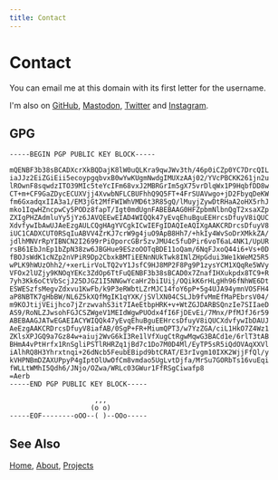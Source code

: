 ```yaml
---
title: Contact
---
```


# Contact

You can email me at this domain with its first letter for the username.

I'm also on [GitHub][0], [Mastodon][1], [Twitter][2] and [Instagram][3].

## GPG

    -----BEGIN PGP PUBLIC KEY BLOCK-----

    mQENBF3b38sBCADXcrXkBQDajK8lW0uQLKra9qwJWv3th/46p0iCZp0YC7DrcQIL
    iaJJz2EiZGiEii5ecoypgqbvxB0wYwKUgmNwdgIMUXzAAj02/YVcPBCKK261jn2u
    lROwnF8sqwdzITO39MIc5teYcIFm68vxJ2MBRGrIm5gX75vrDlqWx1P9HqbfDD8w
    CT+m+CF9GaZDycECUXVjj4XvwbNFLCBUFhhQ9Q5FT+4FrSUAVwgo+jD2FbyqDeKW
    fm6GxadqxIIA3a1/EM3jGt2MfFWIWhVMD6t3R85gQ/lMuyjZywDtRHaA2oHX5rhJ
    mko1IqwHZncpwCy5PODz8fapT/Igt0mdUgnFABEBAAG0HFZpbmNlbnQgT2xsaXZp
    ZXIgPHZAdmluYy5jYz6JAVQEEwEIAD4WIQQk47yEvqEhuBguEEHrcsDfuyV8iQUC
    XdvfywIbAwUJAeEzgAULCQgHAgYVCgkICwIEFgIDAQIeAQIXgAAKCRDrcsDfuyV8
    iUC1CADXCUT0RSqIuABVV4ZrKJ7crW9g4juO9ApB8Hh7/+hkIy4WvSoDrXMkkZA/
    jdlhMNVrRpYIBNCN2I2699rPiOporcGBr5zvJMU4c5fuDPir6voT6aL4NK1/UpUR
    rsB61EbJnEp1bZpN38zw6JBGHue9ESzoOOTqBDE11oQam/6NqFJxoQ44i6+Vs+0D
    fBOJsWdK1cNZp2nVPiR9Dp2CbxkBMTiEENnNUkTwk8INlZHpGdui3We1kWeM25R5
    wPLK9hWUzOhh2/+xerLirVoLTQ2vY1JsfC9HJ8MP2F8Pg9P1zysYCM1XQqRe5WVy
    VFOx2lUZjy9KNOqYEKc3ZdOp6TtFuQENBF3b38sBCAD0x7ZnafIHXukpdx8TC9+R
    7yh3Kk6oCtVbScjJ25DJGZ1I5NNGwYcaHr2biIUij/OQikK6rHLgHh96fNhWE6Dt
    ESWESzfsMegvZdxvu1KwFb/k9P3eRWbtLZrMJC14foY6pP+5g4UJA94ymnVOSFH4
    aP8NBTK7gHbBW/NL6Z5kXQfMgIK1qYXK/jSVlXN04CSLJb9fvMmEfMaPEbrsV04/
    m9KOJtijVEijhco7jZrzwvahS3it7IAeEtbpHRK+v+WtZGJDARBSQnzIe7SIIaeD
    AS9/RoNLZJwsohFGJCSZWgeV1MEIdWgwPUOdx4fI6FjDEvEi/7Mnx/PfMJfJ6r59
    ABEBAAGJATwEGAEIACYWIQQk47yEvqEhuBguEEHrcsDfuyV8iQUCXdvfywIbDAUJ
    AeEzgAAKCRDrcsDfuyV8iafAB/0SgP+FR+MiumQPT3/w7YzZGA/ciL1HkO7Z4Wz1
    ZKlsXPJGQ9a7Gz84w+aiuj2WvG6kI3Re1lVfXugCtRgwMqwG3BACd1e/6rlT3tAB
    BHmA4vPtHrfx1RnSgliPSTlRHRZq1jBd7c1Do7M0D4Ml/EyTP5sR5iQdOVAqXXVl
    iAlhRQ8H3Yhrxtnqi+26dNcb5FeubEBipd9btCRAT/E3rIvgm10IXK2WjjFfQl/y
    kVHPNBmDZAXUPpyP4gIptOlUwOfCm8vmdao5UgLvtDjfa/MrSu7GORbTs16vuEqi
    fWLLtWMhI5Qdh6/JNjo/OZwa/WRLc03GWur1FfRSgCiwafp8
    =Aerb
    -----END PGP PUBLIC KEY BLOCK-----

                         ,,,
                        (o o)
    -----EOF--------oOO--( )--OOo-----


## See Also

[Home](/), [About](/about.html), [Projects](/projects/)


[0]: https://github.com/vinc
[1]: https://mastodon.social/@vinc
[2]: https://twitter.com/vinc686
[3]: https://instagram.com/vinc686
